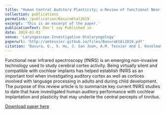 ```yaml
---
title: "Human Central Auditory Plasticity; a Review of functional Near-Infrared Spectroscopy (fNIRS) to Measure Cochlear Implant Performance and Tinnitus Perception"
collection: publications
permalink: /publication/BasuraEtal2019
excerpt: 'This is an excerpt of the paper.'
publicationText: Don't say Published in
date: 2019-01-01
venue: 'Laryngoscope Investigative Otolaryngology'
paperurl: 'http://amtessier.github.io/files/BasuraEtAl2019.pdf'
citation: 'Basura, G., X. Hu, J. San Juan, A.M. Tessier and I. Kovelman. (to appear). &quot;Human Central Auditory Plasticity; a Review of functional Near-Infrared Spectroscopy (fNIRS) to Measure Cochlear Implant Performance and Tinnitus Perception.&quot; <i>Laryngoscope Investigative Otolaryngology</i>. X(X).'
---
```

<div class="amtText" markdown="1">
Functional near infrared spectroscopy (fNIRS) is an emerging non-invasive technology used to study cerebral cortex activity.  
Being virtually silent and compatible with cochlear implants has helped establish fNIRS as an important tool when investigating 
auditory cortex as well as cortices involved with language processing in adults and during child development. The purpose of this 
review article is to summarize key current fNIRS studies to date that have investigated human auditory performance with cochlear 
implantation and plasticity that may underlie the central percepts of tinnitus.

[Download paper here](http://academicpages.github.io/files/BasuraEtAl2019.pdf)

</div>
